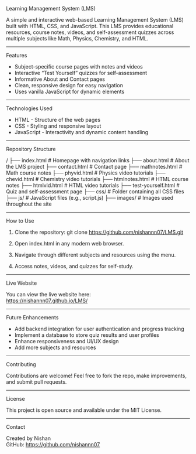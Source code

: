Learning Management System (LMS)

A simple and interactive web-based Learning Management System (LMS) built with HTML, CSS, and JavaScript.
This LMS provides educational resources, course notes, videos, and self-assessment quizzes across multiple subjects like Math, Physics, Chemistry, and HTML.

---

Features

- Subject-specific course pages with notes and videos
- Interactive “Test Yourself” quizzes for self-assessment
- Informative About and Contact pages
- Clean, responsive design for easy navigation
- Uses vanilla JavaScript for dynamic elements

---

Technologies Used

- HTML - Structure of the web pages
- CSS - Styling and responsive layout
- JavaScript - Interactivity and dynamic content handling

---

Repository Structure

/
├── index.html             # Homepage with navigation links
├── about.html             # About the LMS project
├── contact.html           # Contact page
├── mathnotes.html         # Math course notes
├── phyvid.html            # Physics video tutorials
├── chevid.html            # Chemistry video tutorials
├── htmlnotes.html         # HTML course notes
├── htmlvid.html           # HTML video tutorials
├── test-yourself.html     # Quiz and self-assessment page
├── css/                   # Folder containing all CSS files
├── js/                    # JavaScript files (e.g., script.js)
├── images/                # Images used throughout the site

---

How to Use

1. Clone the repository:
   git clone https://github.com/nishannn07/LMS.git

2. Open index.html in any modern web browser.

3. Navigate through different subjects and resources using the menu.

4. Access notes, videos, and quizzes for self-study.

---

Live Website

You can view the live website here:  
https://nishannn07.github.io/LMS/

---

Future Enhancements

- Add backend integration for user authentication and progress tracking
- Implement a database to store quiz results and user profiles
- Enhance responsiveness and UI/UX design
- Add more subjects and resources

---

Contributing

Contributions are welcome! Feel free to fork the repo, make improvements, and submit pull requests.

---

License

This project is open source and available under the MIT License.

---

Contact

Created by Nishan  
GitHub: https://github.com/nishannn07
